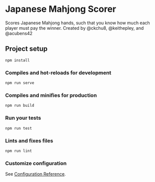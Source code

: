 # Japanese Mahjong Scorer

Scores Japanese Mahjong hands, such that you know how much each player must pay the winner. Created by @ckchu8, @keithepley, and @acubens42

## Project setup
```
npm install
```

### Compiles and hot-reloads for development
```
npm run serve
```

### Compiles and minifies for production
```
npm run build
```

### Run your tests
```
npm run test
```

### Lints and fixes files
```
npm run lint
```

### Customize configuration
See [Configuration Reference](https://cli.vuejs.org/config/).
